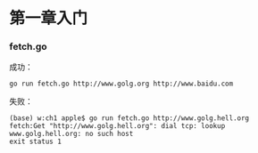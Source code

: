 # 第一章入门

### fetch.go
成功：
```shell
go run fetch.go http://www.golg.org http://www.baidu.com
```
失败：
```shell
(base) w:ch1 apple$ go run fetch.go http://www.golg.hell.org
fetch:Get "http://www.golg.hell.org": dial tcp: lookup www.golg.hell.org: no such host
exit status 1
```
